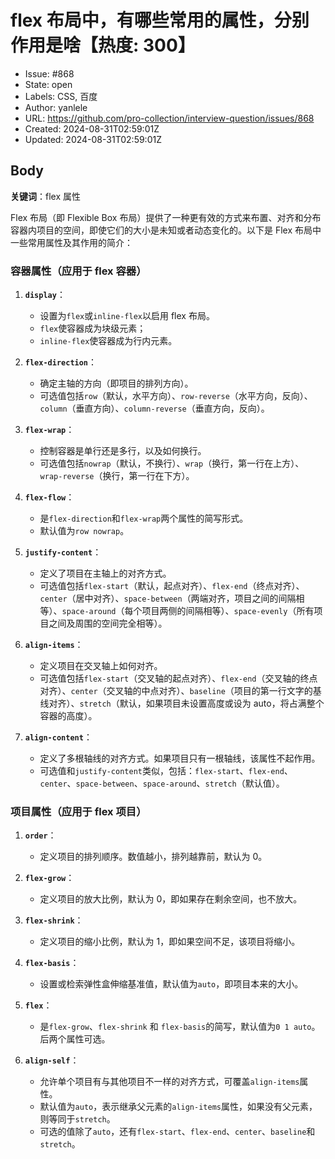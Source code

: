 # flex 布局中，有哪些常用的属性，分别作用是啥【热度: 300】

- Issue: #868
- State: open
- Labels: CSS, 百度
- Author: yanlele
- URL: https://github.com/pro-collection/interview-question/issues/868
- Created: 2024-08-31T02:59:01Z
- Updated: 2024-08-31T02:59:01Z

## Body

**关键词**：flex 属性

Flex 布局（即 Flexible Box 布局）提供了一种更有效的方式来布置、对齐和分布容器内项目的空间，即使它们的大小是未知或者动态变化的。以下是 Flex 布局中一些常用属性及其作用的简介：

### 容器属性（应用于 flex 容器）

1. **`display`**：

   - 设置为`flex`或`inline-flex`以启用 flex 布局。
   - `flex`使容器成为块级元素；
   - `inline-flex`使容器成为行内元素。

2. **`flex-direction`**：

   - 确定主轴的方向（即项目的排列方向）。
   - 可选值包括`row`（默认，水平方向）、`row-reverse`（水平方向，反向）、`column`（垂直方向）、`column-reverse`（垂直方向，反向）。

3. **`flex-wrap`**：

   - 控制容器是单行还是多行，以及如何换行。
   - 可选值包括`nowrap`（默认，不换行）、`wrap`（换行，第一行在上方）、`wrap-reverse`（换行，第一行在下方）。

4. **`flex-flow`**：

   - 是`flex-direction`和`flex-wrap`两个属性的简写形式。
   - 默认值为`row nowrap`。

5. **`justify-content`**：

   - 定义了项目在主轴上的对齐方式。
   - 可选值包括`flex-start`（默认，起点对齐）、`flex-end`（终点对齐）、`center`（居中对齐）、`space-between`（两端对齐，项目之间的间隔相等）、`space-around`（每个项目两侧的间隔相等）、`space-evenly`（所有项目之间及周围的空间完全相等）。

6. **`align-items`**：

   - 定义项目在交叉轴上如何对齐。
   - 可选值包括`flex-start`（交叉轴的起点对齐）、`flex-end`（交叉轴的终点对齐）、`center`（交叉轴的中点对齐）、`baseline`（项目的第一行文字的基线对齐）、`stretch`（默认，如果项目未设置高度或设为 auto，将占满整个容器的高度）。

7. **`align-content`**：
   - 定义了多根轴线的对齐方式。如果项目只有一根轴线，该属性不起作用。
   - 可选值和`justify-content`类似，包括：`flex-start`、`flex-end`、`center`、`space-between`、`space-around`、`stretch`（默认值）。

### 项目属性（应用于 flex 项目）

1. **`order`**：

   - 定义项目的排列顺序。数值越小，排列越靠前，默认为 0。

2. **`flex-grow`**：

   - 定义项目的放大比例，默认为 0，即如果存在剩余空间，也不放大。

3. **`flex-shrink`**：

   - 定义项目的缩小比例，默认为 1，即如果空间不足，该项目将缩小。

4. **`flex-basis`**：

   - 设置或检索弹性盒伸缩基准值，默认值为`auto`，即项目本来的大小。

5. **`flex`**：

   - 是`flex-grow`、`flex-shrink` 和 `flex-basis`的简写，默认值为`0 1 auto`。后两个属性可选。

6. **`align-self`**：
   - 允许单个项目有与其他项目不一样的对齐方式，可覆盖`align-items`属性。
   - 默认值为`auto`，表示继承父元素的`align-items`属性，如果没有父元素，则等同于`stretch`。
   - 可选的值除了`auto`，还有`flex-start`、`flex-end`、`center`、`baseline`和`stretch`。

